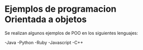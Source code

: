 # Ejemplos de programacion Orientada a objetos
Se realizan algunos ejemplos de POO en los siguientes lenguajes:

-Java
-Python
-Ruby
-Javascript
-C++
